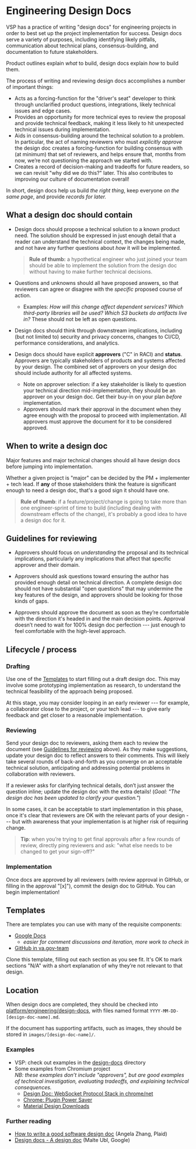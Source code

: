 # Engineering Design Docs

VSP has a practice of writing "design docs" for engineering projects in order to best set up the project implementation for success. Design docs serve a variety of purposes, including identifying likely pitfalls, communication about technical plans, consensus-building, and documentation to future stakeholders.

Product outlines explain _what_ to build, design docs explain _how_ to build them. 

The process of writing and reviewing design docs accomplishes a number of important things:

*   Acts as a forcing-function for the "driver's seat" developer to think through unclarified product questions, integrations, likely technical issues and edge cases.
*   Provides an opportunity for more technical eyes to review the proposal and provide technical feedback, making it less likely to hit unexpected technical issues during implementation.
*   Aids in consensus-building around the technical solution to a problem. In particular, the act of naming reviewers who must _explicitly approve_ the design doc creates a forcing-function for building consensus with (at minimum) that set of reviewers, and helps ensure that, months from now, we’re not questioning the approach we started with.
*   Creates a record of decision-making and tradeoffs for future readers, so we can revisit "why did we do this?" later. This also contributes to improving our culture of documentation overall!

In short, design docs help us build _the right thing_, keep everyone _on the same page_, and provide _records for later._ 


## What a design doc should contain

*   Design docs should propose a technical solution to a known product need. The solution should be expressed in just enough detail that a reader can understand the technical context, the changes being made, and not have any further questions about _how_ it will be implemented.

    > **Rule of thumb:** a hypothetical engineer who just joined your team should be able to implement the solution from the design doc without having to make further technical decisions.
*   Questions and unknowns should all have proposed answers, so that reviewers can agree or disagree with the _specific_ proposed course of action.
    *   Examples: _How will this change affect dependent services? Which third-party libraries will be used? Which S3 buckets do artifacts live in?_ These should not be left as open questions.
*   Design docs should think through downstream implications, including (but not limited to) security and privacy concerns, changes to CI/CD, performance considerations, and analytics.
*   Design docs should have explicit **approvers** ("C" in RACI) and **status**. Approvers are typically stakeholders of products and systems affected by your design. The combined set of approvers on your design doc should include authority for all affected systems.
    *   Note on approver selection: if a key stakeholder is likely to question your technical direction mid-implementation, they should be an approver on your design doc. Get their buy-in on your plan _before_ implementation.
    *   Approvers should mark their approval in the document when they agree enough with the proposal to proceed with implementation. All approvers must approve the document for it to be considered approved.


## When to write a design doc

Major features and major technical changes should all have design docs before jumping into implementation.

Whether a given project is "major" can be decided by the PM + implementer + tech lead. If **any** of those stakeholders think the feature is significant enough to need a design doc, that's a good sign it should have one.

> **Rule of thumb**: if a feature/project/change is going to take more than one engineer-sprint of time to build (including dealing with downstream effects of the change), it's probably a good idea to have a design doc for it.


## Guidelines for reviewing

*   Approvers should focus on _understanding_ the proposal and its technical implications, particularly any implications that affect that specific approver and their domain.

*   Approvers should ask questions toward ensuring the author has provided enough detail on technical direction. A complete design doc should not have substantial "open questions" that may undermine the key features of the design, and approvers should be looking for those kinds of gaps.

*   Approvers should approve the document as soon as they’re comfortable with the direction it's headed in and the main decision points. Approval doesn’t need to wait for 100% design doc perfection --- just enough to feel comfortable with the high-level approach.


## Lifecycle / process


### Drafting

Use one of the [Templates](#templates) to start filling out a draft design doc. This may involve some prototyping implementation as research, to understand the technical feasibility of the approach being proposed.

At this stage, you may consider looping in an early reviewer --- for example, a collaborator close to the project, or your tech lead --- to give early feedback and get closer to a reasonable implementation.


### Reviewing

Send your design doc to reviewers, asking them each to review the document (see [Guidelines for reviewing](#guidelines-for-reviewing) above). As they make suggestions, update your design doc to reflect answers to their comments. This will likely take several rounds of back-and-forth as you converge on an acceptable technical solution, anticipating and addressing potential problems in collaboration with reviewers.

If a reviewer asks for clarifying technical details, don’t just answer the question inline; update the design doc with the extra details! (_Goal: "The design doc has been updated to clarify your question."_)

In some cases, it can be acceptable to start implementation in this phase, once it's clear that reviewers are OK with the relevant parts of your design --- but with awareness that your implementation is at higher risk of requiring change.

> **Tip**: when you’re trying to get final approvals after a few rounds of review, directly ping reviewers and ask: "what else needs to be changed to get your sign-off?"


### Implementation

Once docs are approved by all reviewers (with review approval in GitHub, or filling in the approval "[x]"), commit the design doc to GitHub. You can begin implementation!


## Templates

There are templates you can use with many of the requisite components:

*   [Google Docs](https://docs.google.com/document/d/1jAQwmSIrM_TT83rAS0U8K-dEnFkixBQgfj9jCV4Xaxg/edit#heading=h.ql5zxv5qycy)
    *   _easier for comment discussions and iteration, more work to check in_
*   [GitHub in va.gov-team](https://github.com/department-of-veterans-affairs/va.gov-team/blob/master/platform/engineering/design-docs/design-doc-template.md)

Clone this template, filling out each section as you see fit. It's OK to mark sections "N/A" with a short explanation of why they’re not relevant to that design.


## Location

When design docs are completed, they should be checked into [platform/engineering/design-docs](https://github.com/department-of-veterans-affairs/va.gov-team/tree/master/platform/engineering/design-docs), with files named format `YYYY-MM-DD-[design-doc-name].md`.

If the document has supporting artifacts, such as images, they should be stored in `images/[design-doc-name]/`.


### Examples

*   VSP: check out examples in the [design-docs](https://github.com/department-of-veterans-affairs/va.gov-team/tree/master/platform/engineering/design-docs) directory
*   Some examples from Chromium project \
_NB: these examples don’t include "approvers", but are good examples of technical investigation, evaluating tradeoffs, and explaining technical consequences._
    *   [Design Doc: WebSocket Protocol Stack in chrome/net](https://docs.google.com/document/d/11n3hpwb9lD9YVqnjX3OwzE_jHgTmKIqd6GvXE9bDGUg/edit) 
    *   [Chrome: Plugin Power Saver](https://docs.google.com/document/d/1r4xFSsR4gtjBf1gOP4zHGWIFBV7WWZMgCiAHeepoHVw/edit) 
    *   [Material Design Downloads](https://docs.google.com/document/d/1XkUDOc6085tir4D5yYEyjL2GsIGBslJBHXiNQDzJawI/edit#heading=h.xgjl2srtytjt) 


### Further reading

*   [How to write a good software design doc](https://www.freecodecamp.org/news/how-to-write-a-good-software-design-document-66fcf019569c/) (Angela Zhang, Plaid)
*   [Design docs - A design doc](https://medium.com/dev-channel/design-docs-a-design-doc-a152f4484c6b) (Malte Ubl, Google)
